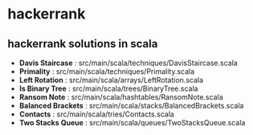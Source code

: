 # hackerrank

## hackerrank solutions in scala

- **Davis Staircase** : src/main/scala/techniques/DavisStaircase.scala
- **Primality** : src/main/scala/techniques/Primality.scala
- **Left Rotation** : src/main/scala/arrays/LeftRotation.scala
- **Is Binary Tree** : src/main/scala/trees/BinaryTree.scala
- **Ransom Note** : src/main/scala/hashtables/RansomNote.scala
- **Balanced Brackets** : src/main/scala/stacks/BalancedBrackets.scala
- **Contacts** : src/main/scala/tries/Contacts.scala
- **Two Stacks Queue** : src/main/scala/queues/TwoStacksQueue.scala

